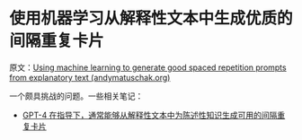 # 使用机器学习从解释性文本中生成优质的间隔重复卡片

原文：[Using machine learning to generate good spaced repetition prompts from explanatory text (andymatuschak.org)](https://notes.andymatuschak.org/z2DY7qsP5iHsiA5hxUHheV8hu7Xe96vdGyYX)

一个颇具挑战的问题。一些相关笔记：

- [GPT-4 在指导下，通常能够从解释性文本中为陈述性知识生成可用的间隔重复卡片](https://notes.andymatuschak.org/z2VVmj24FLixtrijdAbkKty91JQruAaZGbHE6)